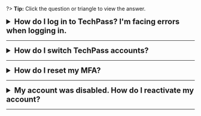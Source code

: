 ?> **Tip:** Click the question or triangle to view the answer.

<details>
 <summary style="font-size:20px"><b>How do I log in to TechPass? I'm facing errors when logging in.</b></summary><br>

You should be able to login to TechPass from an Internet Device. Only the TechPass portal requires
GSIB to access.

The following are 2 of the common issues faced when attempting to login via TechPass.

#### Authentication Attempt Failed

Upon entering your email, "An error occurred" message will appear, stating that the authentication
attempt failed and with `Error details: Unexpected SAS response status code`.

If you encounter this error, it likely means that the Multi-Factor Authentication (MFA) has not
been setup for your WOG account.

Please refer to the [TechPass User Guide](https://docs.developer.tech.gov.sg/docs/techpass-user-guide/#/support/signinissues?id=authentication-attempt-failed)
to setup your MFA.

#### Unexpected Verification Code

Upon entering your email and verification code, this error is shown: `You didn't enter the expected
verification code for this username. Please try again.`

If you encounter this error, it likely means that the wrong verification code was used.

In your Microsoft Authenticator app, there should be 2 entries:

1. SG Govt M365
2. TECHPASS PROD

For this login, please select the "SG Govt M365" entry and use the verification code displayed to
login.

</details>

---

<details>
 <summary style="font-size:20px"><b>How do I switch TechPass accounts?</b></summary><br>

After login with TechPass, this error is shown (`AADSTS90072: User account does not exist`):

![AADSTS90072](./images/tp-session.png ":size=75%")

If you encounter this error, it means that you are logged into another Azure AD account that is
different from the one onboarded to Container Stack.

As of now, there is no easy way to switch accounts or logout of session within the TechPass
login pages without clearing cookies and cache in your browser. Here are some working
alternatives:

1. Use incognito / private browsing modes in your browser
2. Use different browsers for different accounts
3. Use different browser profiles for different accounts
4. For Firefox users, use the [Containers add-on](https://addons.mozilla.org/en-US/firefox/addon/multi-account-containers/)
   and have different containers for different accounts
</details>

---

<details>
 <summary style="font-size:20px"> <b>How do I reset my MFA?</b></summary><br>

In the event of changing mobile devices, you may need to reset your multi-factor authentication
(MFA). Please refer to the
[TechPass User Guide](https://docs.developer.tech.gov.sg/docs/techpass-user-guide/#/support/account)
to reset your MFA.
</details>

---

<details>
 <summary style="font-size:20px"> <b>My account was disabled. How do I reactivate my account?</b></summary><br>

Your TechPass account will be disabled after 90 days of inactivity.

To reactivate the account, please [contact us](contact-us) or submit a
[TechPass Service Request](https://docs.developer.tech.gov.sg/docs/techpass-user-guide/#/support/overview?id=need-more-help).

</details>

---